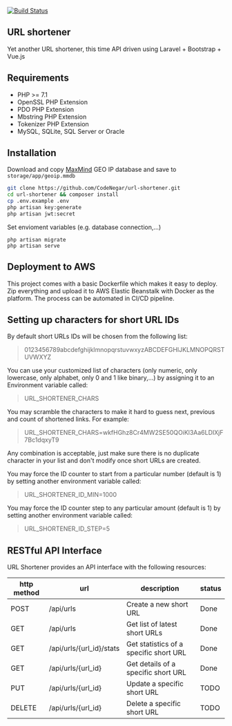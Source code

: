 [![Build Status](https://travis-ci.com/CodeNegar/url-shortener.svg?branch=master)](https://travis-ci.com/CodeNegar/url-shortener)
## URL shortener

Yet another URL shortener, this time API driven using Laravel + Bootstrap + Vue.js

## Requirements

- PHP >= 7.1
- OpenSSL PHP Extension
- PDO PHP Extension
- Mbstring PHP Extension
- Tokenizer PHP Extension
- MySQL, SQLite, SQL Server or Oracle

## Installation

Download and copy [MaxMind](https://geolite.maxmind.com/download/geoip/database/GeoLite2-City.mmdb.gz) GEO IP database and save to `storage/app/geoip.mmdb`

```bash
git clone https://github.com/CodeNegar/url-shortener.git
cd url-shortener && composer install
cp .env.example .env
php artisan key:generate
php artisan jwt:secret
```
Set envioment variables (e.g. database connection,...)
```
php artisan migrate
php artisan serve
```
## Deployment to AWS
This project comes with a basic Dockerfile which makes it easy to deploy.
Zip everything and upload it to AWS Elastic Beanstalk with Docker as the platform. The process can be automated in CI/CD pipeline.

## Setting up characters for short URL IDs
By default short URLs IDs will be chosen from the following list:

> 0123456789abcdefghijklmnopqrstuvwxyzABCDEFGHIJKLMNOPQRSTUVWXYZ

You can use your customized list of characters (only numeric, only lowercase, only alphabet, only 0 and 1 like binary,...) by assigning it to an Environment variable called:

> URL_SHORTENER_CHARS

You may scramble the characters to make it hard to guess next, previous and count of shortened links. For example:

> URL_SHORTENER_CHARS=wkfHGhz8Cr4MW2SE50QOiKl3Aa6LDIXjF7Bc1dqxyT9

Any combination is acceptable, just make sure there is no duplicate character in your list and don't modify once short URLs are created.

You may force the ID counter to start from a particular number (default is 1) by setting another environment variable called:

> URL_SHORTENER_ID_MIN=1000

You may force the ID counter step to any particular amount (default is 1) by setting another environment variable called:

> URL_SHORTENER_ID_STEP=5


## RESTful API Interface

URL Shortener provides an API interface with the following resources:

http method | url | description | status
------------|-----|----------|------------
POST | /api/urls | Create a new short URL | Done
GET | /api/urls | Get list of latest short URLs | Done
GET | /api/urls/{url_id}/stats | Get statistics  of a specific short URL | Done
GET | /api/urls/{url_id} | Get details of a specific short URL | Done
PUT | /api/urls/{url_id} | Update a specific short URL | TODO
DELETE | /api/urls/{url_id} | Delete a specific short URL | TODO
